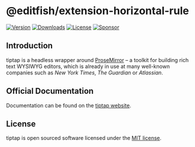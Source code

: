 # @editfish/extension-horizontal-rule
[![Version](https://img.shields.io/npm/v/@editfish/extension-horizontal-rule.svg?label=version)](https://www.npmjs.com/package/@editfish/extension-horizontal-rule)
[![Downloads](https://img.shields.io/npm/dm/@editfish/extension-horizontal-rule.svg)](https://npmcharts.com/compare/tiptap?minimal=true)
[![License](https://img.shields.io/npm/l/@editfish/extension-horizontal-rule.svg)](https://www.npmjs.com/package/@editfish/extension-horizontal-rule)
[![Sponsor](https://img.shields.io/static/v1?label=Sponsor&message=%E2%9D%A4&logo=GitHub)](https://github.com/sponsors/ueberdosis)

## Introduction
tiptap is a headless wrapper around [ProseMirror](https://ProseMirror.net) – a toolkit for building rich text WYSIWYG editors, which is already in use at many well-known companies such as *New York Times*, *The Guardian* or *Atlassian*.

## Official Documentation
Documentation can be found on the [tiptap website](https://tiptap.dev).

## License
tiptap is open sourced software licensed under the [MIT license](https://github.com/ueberdosis/tiptap/blob/main/LICENSE.md).
